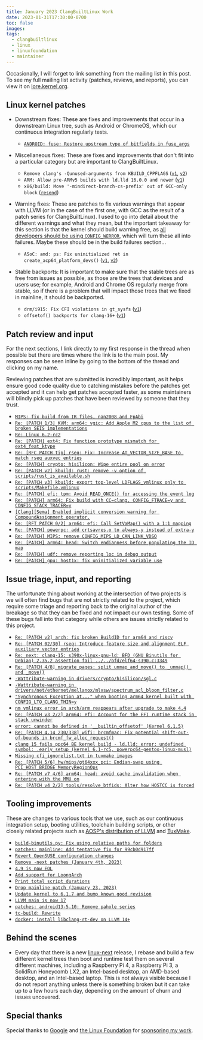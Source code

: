 ```yaml
---
title: January 2023 ClangBuiltLinux Work
date: 2023-01-31T17:30:00-0700
toc: false
images:
tags:
  - clangbuiltlinux
  - linux
  - linuxfoundation
  - maintainer
---
```


Occasionally, I will forget to link something from the mailing list in this post. To see my full mailing list activity (patches, reviews, and reports), you can view it on [lore.kernel.org](https://lore.kernel.org/all/?q=f:nathan@kernel.org).

## Linux kernel patches

* Downstream fixes: These are fixes and improvements that occur in a downstream Linux tree, such as Android or ChromeOS, which our continuous integration regularly tests.

  * [`ANDROID: fuse: Restore upstream type of bitfields in fuse_args`](https://android-review.googlesource.com/c/kernel/common/+/2395938)

* Miscellaneous fixes: These are fixes and improvements that don't fit into a particular category but are important to ClangBuiltLinux.

  * `Remove clang's -Qunused-arguments from KBUILD_CPPFLAGS` ([`v1`](https://lore.kernel.org/20221228-drop-qunused-arguments-v1-0-658cbc8fc592@kernel.org/), [`v2`](https://lore.kernel.org/20221228-drop-qunused-arguments-v2-0-9adbddd20d86@kernel.org/))
  * `ARM: Allow pre-ARMv5 builds with ld.lld 16.0.0 and newer` ([`v1`](https://lore.kernel.org/20230118-v4-v4t-lld-16-v1-1-e3d9a00ae47c@kernel.org/))
  * `x86/build: Move '-mindirect-branch-cs-prefix' out of GCC-only block` ([`resend`](https://lore.kernel.org/20230120165826.2469302-1-nathan@kernel.org/))

* Warning fixes: These are patches to fix various warnings that appear with LLVM (or in the case of the first one, with GCC as the result of a patch series for ClangBuiltLinux). I used to go into detail about the different warnings and what they mean, but the important takeaway for this section is that the kernel should build warning free, as [all developers should be using `CONFIG_WERROR`](https://lore.kernel.org/r/CAHk-=wifoM9VOp-55OZCRcO9MnqQ109UTuCiXeZ-eyX_JcNVGg@mail.gmail.com/), which will turn these all into failures. Maybe these should be in the build failures section...

  * `ASoC: amd: ps: Fix uninitialized ret in create_acp64_platform_devs()` ([`v1`](https://lore.kernel.org/20230105-wsometimes-uninitialized-pci-ps-c-v1-1-4022fd077959@kernel.org/), [`v2`](https://lore.kernel.org/20230105-wsometimes-uninitialized-pci-ps-c-v2-1-c50321676325@kernel.org/))

* Stable backports: It is important to make sure that the stable trees are as free from issues as possible, as those are the trees that devices and users use; for example, Android and Chrome OS regularly merge from stable, so if there is a problem that will impact those trees that we fixed in mainline, it should be backported.

  * `drm/i915: Fix CFI violations in gt_sysfs` ([`v1`](https://lore.kernel.org/20230116033551.191731-1-nathan@kernel.org/))
  * `offsetof() backports for clang-16+` ([`v1`](https://lore.kernel.org/Y8TWrJpb6Vn6E4+v@dev-arch.thelio-3990X/))



## Patch review and input

For the next sections, I link directly to my first response in the thread when possible but there are times where the link is to the main post. My responses can be seen inline by going to the bottom of the thread and clicking on my name.

Reviewing patches that are submitted is incredibly important, as it helps ensure good code quality due to catching mistakes before the patches get accepted and it can help get patches accepted faster, as some maintainers will blindly pick up patches that have been reviewed by someone that they trust.

* [`MIPS: fix build from IR files, nan2008 and FpAbi`](https://reviews.llvm.org/D140270)
* [`Re: [PATCH 1/3] KVM: arm64: vgic: Add Apple M2 cpus to the list of broken SEIS implementations`](https://lore.kernel.org/Y7Rs8Lc5u6L2Bz6o@dev-arch.thelio-3990X/)
* [`Re: Linux 6.2-rc2`](https://lore.kernel.org/Y7RzXSKYmAFAXMnr@dev-arch.thelio-3990X/)
* [`Re: [PATCH] ext4: Fix function prototype mismatch for ext4_feat_ktype`](https://lore.kernel.org/Y7TEYceulOsSTQIZ@dev-arch.thelio-3990X/)
* [`Re: [RFC PATCH tip] rseq: Fix: Increase AT_VECTOR_SIZE_BASE to match rseq auxvec entries`](https://lore.kernel.org/Y7XSWdLZqwEXWXml@dev-arch.thelio-3990X/)
* [`Re: [PATCH] crypto: hisilicon: Wipe entire pool on error`](https://lore.kernel.org/Y7hHRYUk6NypdZxT@dev-arch.thelio-3990X/)
* [`Re: [PATCH v2] kbuild: rust: remove -v option of scripts/rust_is_available.sh`](https://lore.kernel.org/Y7xKnFsDd5Vlqt4I@dev-arch.thelio-3990X/)
* [`Re: [PATCH v3] kbuild: export top-level LDFLAGS_vmlinux only to scripts/Makefile.vmlinux`](https://lore.kernel.org/Y7xPcBTZin7H+KFe@dev-arch.thelio-3990X/)
* [`Re: [PATCH] efi: tpm: Avoid READ_ONCE() for accessing the event log`](https://lore.kernel.org/Y7xTf1SEPTXiCoPM@dev-arch.thelio-3990X/)
* [`Re: [PATCH] arm64: Fix build with CC=clang, CONFIG_FTRACE=y and CONFIG_STACK_TRACER=y`](https://lore.kernel.org/Y7xT6zNmjtOlDKQX@dev-arch.thelio-3990X/)
* [`[Clang][Sema] Enabled implicit conversion warning for CompoundAssignment operator.`](https://reviews.llvm.org/D139114#4053166)
* [`Re: [RFT PATCH 0/2] arm64: efi: Call SetVaMap() with a 1:1 mapping`](https://lore.kernel.org/Y8bbK30nptwHKn88@dev-arch.thelio-3990X/)
* [`Re: [PATCH] powerpc: add crtsavres.o to always-y instead of extra-y`](https://lore.kernel.org/Y8mPmqDWiRJNdXs%2F@thelio-3990X/)
* [`Re: [PATCH] MIPS: remove CONFIG_MIPS_LD_CAN_LINK_VDSO`](https://lore.kernel.org/Y8q8afLwmEs5RGyR@dev-arch.thelio-3990X/)
* [`Re: [PATCH] arm64: head: Switch endianness before populating the ID map`](https://lore.kernel.org/Y9GgVAxQ3CORw3cA@dev-arch.thelio-3990X/)
* [`Re: [PATCH] udf: remove reporting loc in debug output`](https://lore.kernel.org/Y9QPqPeNCqhO2xev@dev-arch.thelio-3990X/)
* [`Re: [PATCH] gpu: host1x: fix uninitialized variable use`](https://lore.kernel.org/Y9RbvPRP5Yw%2FUMM@dev-arch.thelio-3990X/)



## Issue triage, input, and reporting

The unfortunate thing about working at the intersection of two projects is we will often find bugs that are not strictly related to the project, which require some triage and reporting back to the original author of the breakage so that they can be fixed and not impact our own testing. Some of these bugs fall into that category while others are issues strictly related to this project.

* [`Re: [PATCH v2] arch: fix broken BuildID for arm64 and riscv`](https://lore.kernel.org/Y7Jal56f6UBh1abE@dev-arch.thelio-3990X/)
* [`Re: [PATCH 02/30] rseq: Introduce feature size and alignment ELF auxiliary vector entries`](https://lore.kernel.org/Y7XJKZhuU9VJZQ11@dev-arch.thelio-3990X/)
* [`Re: next: clang-15: s390x-linux-gnu-ld: BFD (GNU Binutils for Debian) 2.35.2 assertion fail ../../bfd/elf64-s390.c:3349`](https://lore.kernel.org/Y7cRJ8xh%2FLLT9kk0@dev-arch.thelio-3990X/)
* [`Re: [PATCH 4/8] migrate_pages: split unmap_and_move() to _unmap() and _move()`](https://lore.kernel.org/Y7cWb2aP1+wAWR8N@dev-arch.thelio-3990X/)
* [`-Wattribute-warning in drivers/crypto/hisilicon/sgl.c`](https://github.com/ClangBuiltLinux/linux/issues/1780)
* [`-Wattribute-warning in drivers/net/ethernet/mellanox/mlxsw/spectrum_acl_bloom_filter.c`](https://github.com/ClangBuiltLinux/linux/issues/1781)
* [`"Synchronous Exception at..." when booting arm64 kernel built with CONFIG_LTO_CLANG_THIN=y`](https://github.com/ClangBuiltLinux/linux/issues/1782)
* [`nm vmlinux error in arch/arm reappears after upgrade to make 4.4`](https://lore.kernel.org/Y7i8+EjwdnhHtlrr@dev-arch.thelio-3990X/)
* [`Re: [PATCH v3 2/2] arm64: efi: Account for the EFI runtime stack in stack unwinder`](https://lore.kernel.org/Y73PAtm6FPuT+1cM@dev-arch.thelio-3990X/)
* [`error: cannot be defined in '__builtin_offsetof' (Kernel 6.1.5)`](https://github.com/ClangBuiltLinux/linux/issues/1791)
* [`Re: [PATCH 4.14 230/338] wifi: brcmfmac: Fix potential shift-out-of-bounds in brcmf_fw_alloc_request()`](https://lore.kernel.org/Y8gccXXyE30sbPSg@dev-arch.thelio-3990X/)
* [`clang 15 fails ppc64 BE kernel build - ld.lld: error: undefined symbol: .early_setup (kernel 6.1-rc5, powerpc64-gentoo-linux-musl)`](https://github.com/ClangBuiltLinux/linux/issues/1761)
* [`Missing cfi_ignorelist.txt in tuxmake images`](https://github.com/ClangBuiltLinux/continuous-integration2/issues/503)
* [`Re: [PATCH 5/6] hw/mips/gt64xxx_pci: Endian-swap using PCI_HOST_BRIDGE MemoryRegionOps`](https://lore.kernel.org/Y88BmxzRqtnpAsWG@dev-arch.thelio-3990X/)
* [`Re: [PATCH v7 4/6] arm64: head: avoid cache invalidation when entering with the MMU on`](https://lore.kernel.org/Y9FZsBEu8hSVVIA8@dev-arch.thelio-3990X/)
* [`Re: [PATCH v4 2/2] tools/resolve_btfids: Alter how HOSTCC is forced`](https://lore.kernel.org/Y9lN+H3ModGwwKV6@dev-arch.thelio-3990X/)



## Tooling improvements

These are changes to various tools that we use, such as our continuous integration setup, booting utilities, toolchain building scripts, or other closely related projects such as [AOSP's distribution of LLVM](https://android.googlesource.com/platform/prebuilts/clang/host/linux-x86/) and [TuxMake](https://tuxmake.org).

* [`build-binutils.py: Fix using relative paths for folders`](https://github.com/ClangBuiltLinux/tc-build/pull/217)
* [`patches: mainline: Add tentative fix for 99cb0d917ff`](https://github.com/ClangBuiltLinux/continuous-integration2/pull/497)
* [`Revert OpenSUSE configuration changes`](https://github.com/ClangBuiltLinux/continuous-integration2/pull/498)
* [`Remove -next patches (January 4th, 2023)`](https://github.com/ClangBuiltLinux/continuous-integration2/pull/499)
* [`4.9 is now EOL`](https://github.com/ClangBuiltLinux/continuous-integration2/pull/500)
* [`Add support for LoongArch`](https://github.com/ClangBuiltLinux/tc-build/pull/219)
* [`Print total script durations`](https://github.com/ClangBuiltLinux/tc-build/pull/222)
* [`Drop mainline patch (January 23, 2023)`](https://github.com/ClangBuiltLinux/continuous-integration2/pull/505)
* [`Update kernel to 6.1.7 and bump known good revision`](https://github.com/ClangBuiltLinux/tc-build/pull/225)
* [`LLVM main is now 17`](https://github.com/ClangBuiltLinux/continuous-integration2/pull/507)
* [`patches: android13-5.10: Remove pahole series`](https://github.com/ClangBuiltLinux/continuous-integration2/pull/508)
* [`tc-build: Rewrite`](https://github.com/ClangBuiltLinux/tc-build/pull/226)
* [`docker: install libclang-rt-dev on LLVM 14+`](https://gitlab.com/Linaro/tuxmake/-/merge_requests/290)



## Behind the scenes

* Every day that there is a new [linux-next](https://git.kernel.org/pub/scm/linux/kernel/git/next/linux-next.git/) release, I rebase and build a few different kernel trees then boot and runtime test them on several different machines, including a Raspberry Pi 4, a Raspberry Pi 3, a SolidRun Honeycomb LX2, an Intel-based desktop, an AMD-based desktop, and an Intel-based laptop. This is not always visible because I do not report anything unless there is something broken but it can take up to a few hours each day, depending on the amount of churn and issues uncovered.



## Special thanks

Special thanks to [Google](https://www.google.com/) and [the Linux Foundation](https://www.linuxfoundation.org) for [sponsoring my work](https://www.linuxfoundation.org/press/press-release/google-funds-linux-kernel-developers-to-focus-exclusively-on-security).
